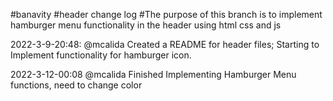 #banavity 
#header change log 
#The purpose of this branch is to implement hamburger menu functionality in the header using html css and js 

2022-3-9-20:48: @mcalida Created a README for header files; Starting to Implement functionality for hamburger icon. 

2022-3-12-00:08 @mcalida Finished Implementing Hamburger Menu functions, need to change color 
